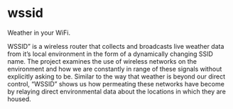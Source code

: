 # wssid
Weather in your WiFi.

WSSID” is a wireless router that collects and broadcasts live weather data from it’s local environment in the form of a dynamically changing SSID name. The project examines the use of wireless networks on the environment and how we are constantly in range of these signals without explicitly asking to be. Similar to the way that weather is beyond our direct control, “WSSID” shows us how permeating these networks have become by relaying direct environmental data about the locations in which they are housed.
